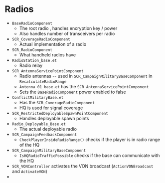 # Radios

- `BaseRadioComponent`
	- The root radio , handles encryption key / power
	- Also handles number of transceivers per radio 
- `SCR_CoverageRadioComponent`
	- Actual implementation of a radio
- `SCR_RadioComponent`
	- What handheld radios have
- `RadioStation_base.et`
	- Radio relay
- `SCR_AntennaServicePointComponent`
	- Radio antennas -- used in `SCR_CampaignMilitaryBaseComponent` in `RecalculateRadioRange`
	- `Antenna_01_base.et` has the `SCR_AntennaServicePointComponent`
	- Sets the `BaseRadioComponent` power enabled to false
- `ConflictMilitaryBase.et`
	- Has the `SCR_CoverageRadioComponent`
	- HQ is used for signal coverage
- `SCR_RestrictedDeployableSpawnPointComponent`
	- Handles deployable spawn points
- `Radio_Deployable_Base.et`
	- The actual deployable radio
- `SCR_CampaignFeedbackComponent`
	- `CheckPlayerInsideRadioRange()` checks if the player is in radio range of the HQ
- `SCR_CampaignMilitaryBaseComponent`
	- `IsHQRadioTrafficPossible` checks if the base can communicate with the HQ
- `SCR_VONController` activates the VON broadcast (`ActionVONBroadcast` and `ActivateVON`)
- 